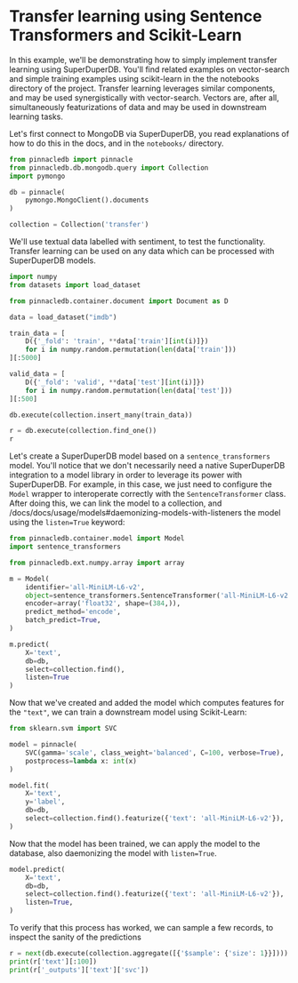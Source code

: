 # Transfer learning using Sentence Transformers and Scikit-Learn

In this example, we'll be demonstrating how to simply implement transfer learning using SuperDuperDB.
You'll find related examples on vector-search and simple training examples using scikit-learn in the 
the notebooks directory of the project. Transfer learning leverages similar components, and may be used synergistically with vector-search. Vectors are, after all, simultaneously featurizations of 
data and may be used in downstream learning tasks.

Let's first connect to MongoDB via SuperDuperDB, you read explanations of how to do this in 
the docs, and in the `notebooks/` directory.


```python
from pinnacledb import pinnacle
from pinnacledb.db.mongodb.query import Collection
import pymongo

db = pinnacle(
    pymongo.MongoClient().documents
)

collection = Collection('transfer')
```

We'll use textual data labelled with sentiment, to test the functionality. Transfer learning 
can be used on any data which can be processed with SuperDuperDB models.


```python
import numpy
from datasets import load_dataset

from pinnacledb.container.document import Document as D

data = load_dataset("imdb")

train_data = [
    D({'_fold': 'train', **data['train'][int(i)]}) 
    for i in numpy.random.permutation(len(data['train']))
][:5000]

valid_data = [
    D({'_fold': 'valid', **data['test'][int(i)]}) 
    for i in numpy.random.permutation(len(data['test']))
][:500]

db.execute(collection.insert_many(train_data))

r = db.execute(collection.find_one())
r
```

Let's create a SuperDuperDB model based on a `sentence_transformers` model.
You'll notice that we don't necessarily need a native SuperDuperDB integration to a model library 
in order to leverage its power with SuperDuperDB. For example, in this case, we just need 
to configure the `Model` wrapper to interoperate correctly with the `SentenceTransformer` class. After doing this, we can link the model to a collection, and /docs/docs/usage/models#daemonizing-models-with-listeners the model using the `listen=True` keyword:


```python
from pinnacledb.container.model import Model
import sentence_transformers

from pinnacledb.ext.numpy.array import array

m = Model(
    identifier='all-MiniLM-L6-v2',
    object=sentence_transformers.SentenceTransformer('all-MiniLM-L6-v2'),
    encoder=array('float32', shape=(384,)),
    predict_method='encode',
    batch_predict=True,
)

m.predict(
    X='text',
    db=db,
    select=collection.find(),
    listen=True
)
```

Now that we've created and added the model which computes features for the `"text"`, we can train a 
downstream model using Scikit-Learn:


```python
from sklearn.svm import SVC

model = pinnacle(
    SVC(gamma='scale', class_weight='balanced', C=100, verbose=True),
    postprocess=lambda x: int(x)
)

model.fit(
    X='text',
    y='label',
    db=db,
    select=collection.find().featurize({'text': 'all-MiniLM-L6-v2'}),
)
```

Now that the model has been trained, we can apply the model to the database, also daemonizing the model 
with `listen=True`.


```python
model.predict(
    X='text',
    db=db,
    select=collection.find().featurize({'text': 'all-MiniLM-L6-v2'}),
    listen=True,
)
```

To verify that this process has worked, we can sample a few records, to inspect the sanity of the predictions


```python
r = next(db.execute(collection.aggregate([{'$sample': {'size': 1}}])))
print(r['text'][:100])
print(r['_outputs']['text']['svc'])
```
